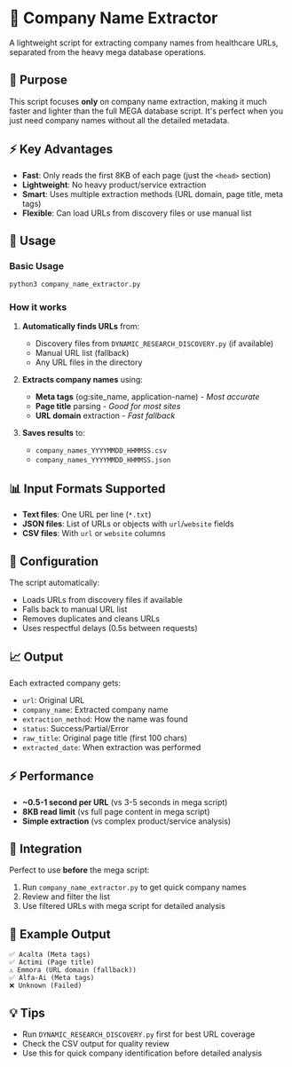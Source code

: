 # 🏢 Company Name Extractor

A lightweight script for extracting company names from healthcare URLs, separated from the heavy mega database operations.

## 🎯 Purpose

This script focuses **only** on company name extraction, making it much faster and lighter than the full MEGA database script. It's perfect when you just need company names without all the detailed metadata.

## ⚡ Key Advantages

- **Fast**: Only reads the first 8KB of each page (just the `<head>` section)
- **Lightweight**: No heavy product/service extraction
- **Smart**: Uses multiple extraction methods (URL domain, page title, meta tags)
- **Flexible**: Can load URLs from discovery files or use manual list

## 🚀 Usage

### Basic Usage
```bash
python3 company_name_extractor.py
```

### How it works

1. **Automatically finds URLs** from:
   - Discovery files from `DYNAMIC_RESEARCH_DISCOVERY.py` (if available)
   - Manual URL list (fallback)
   - Any URL files in the directory

2. **Extracts company names** using:
   - **Meta tags** (og:site_name, application-name) - *Most accurate*
   - **Page title** parsing - *Good for most sites*  
   - **URL domain** extraction - *Fast fallback*

3. **Saves results** to:
   - `company_names_YYYYMMDD_HHMMSS.csv`
   - `company_names_YYYYMMDD_HHMMSS.json`

## 📊 Input Formats Supported

- **Text files**: One URL per line (`*.txt`)
- **JSON files**: List of URLs or objects with `url`/`website` fields
- **CSV files**: With `url` or `website` columns

## 🔧 Configuration

The script automatically:
- Loads URLs from discovery files if available
- Falls back to manual URL list
- Removes duplicates and cleans URLs
- Uses respectful delays (0.5s between requests)

## 📈 Output

Each extracted company gets:
- `url`: Original URL
- `company_name`: Extracted company name
- `extraction_method`: How the name was found
- `status`: Success/Partial/Error
- `raw_title`: Original page title (first 100 chars)
- `extracted_date`: When extraction was performed

## ⚡ Performance

- **~0.5-1 second per URL** (vs 3-5 seconds in mega script)
- **8KB read limit** (vs full page content in mega script)
- **Simple extraction** (vs complex product/service analysis)

## 🔄 Integration

Perfect to use **before** the mega script:
1. Run `company_name_extractor.py` to get quick company names
2. Review and filter the list
3. Use filtered URLs with mega script for detailed analysis

## 🎯 Example Output

```
✅ Acalta (Meta tags)
✅ Actimi (Page title)  
⚠️ Emmora (URL domain (fallback))
✅ Alfa-Ai (Meta tags)
❌ Unknown (Failed)
```

## 💡 Tips

- Run `DYNAMIC_RESEARCH_DISCOVERY.py` first for best URL coverage
- Check the CSV output for quality review
- Use this for quick company identification before detailed analysis